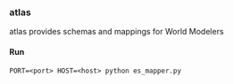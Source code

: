 ### atlas
atlas provides schemas and mappings for World Modelers


#### Run 
```
PORT=<port> HOST=<host> python es_mapper.py
```
